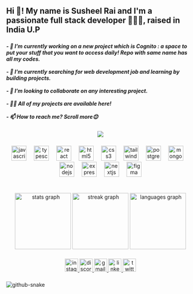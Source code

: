<h2 align="left">Hi 👋! My name is Susheel Rai and I'm a passionate full stack developer 👨🏻‍💻, raised in India U.P</h2>

###

<h5 align="left">- 🔭 I’m currently working on a new project which is Cognito : a space to put your stuff that you want to access daily! Repo with same name has all my codes.<br><br>- 🌱 I’m currently searching for web development job and learning by building projects.<br><br>- 👯 I’m looking to collaborate on any interesting project.<br><br>- 👨‍💻 All of my projects are available here!<br><br>- 📫 How to reach me? Scroll more😊</h6>

###

<div align="center">
  <img src="https://profile-counter.glitch.me/mesusheel01/count.svg?"  />
</div>

###

<div align="center">
  <img src="https://cdn.jsdelivr.net/gh/devicons/devicon/icons/javascript/javascript-original.svg" height="40" alt="javascript logo"  />
  <img width="12" />
  <img src="https://cdn.jsdelivr.net/gh/devicons/devicon/icons/typescript/typescript-original.svg" height="40" alt="typescript logo"  />
  <img width="12" />
  <img src="https://cdn.jsdelivr.net/gh/devicons/devicon/icons/react/react-original.svg" height="40" alt="react logo"  />
  <img width="12" />
  <img src="https://cdn.jsdelivr.net/gh/devicons/devicon/icons/html5/html5-original.svg" height="40" alt="html5 logo"  />
  <img width="12" />
  <img src="https://cdn.jsdelivr.net/gh/devicons/devicon/icons/css3/css3-original.svg" height="40" alt="css3 logo"  />
  <img width="12" />
  <img src="https://cdn.jsdelivr.net/gh/devicons/devicon/icons/tailwindcss/tailwindcss-original-wordmark.svg" height="40" alt="tailwindcss logo"  />
  <img width="12" />
  <img src="https://cdn.jsdelivr.net/gh/devicons/devicon/icons/postgresql/postgresql-original.svg" height="40" alt="postgresql logo"  />
  <img width="12" />
  <img src="https://cdn.simpleicons.org/mongodb/47A248" height="40" alt="mongodb logo"  />
  <img width="12" />
  <img src="https://cdn.jsdelivr.net/gh/devicons/devicon/icons/nodejs/nodejs-original.svg" height="40" alt="nodejs logo"  />
  <img width="12" />
  <img src="https://cdn.jsdelivr.net/gh/devicons/devicon/icons/express/express-original.svg" height="40" alt="express logo"  />
  <img width="12" />
  <img src="https://cdn.jsdelivr.net/gh/devicons/devicon/icons/nextjs/nextjs-original.svg" height="40" alt="nextjs logo"  />
  <img width="12" />
  <img src="https://cdn.jsdelivr.net/gh/devicons/devicon/icons/figma/figma-original.svg" height="40" alt="figma logo"  />
</div>

###

<br clear="both">

<div align="center">
  <img src="https://github-readme-stats.vercel.app/api?username=mesusheel01&hide_title=true&hide_rank=false&show_icons=true&include_all_commits=false&count_private=false&disable_animations=false&theme=tokyonight&locale=en&hide_border=true" height="150" alt="stats graph"  />
  <img src="https://streak-stats.demolab.com?user=mesusheel01&locale=en&mode=daily&theme=tokyonight&hide_border=true&border_radius=5" height="150" alt="streak graph"  />
  <img src="https://github-readme-stats.vercel.app/api/top-langs?username=mesusheel01&locale=en&hide_title=true&layout=compact&card_width=320&langs_count=6&theme=tokyonight&hide_border=true" height="150" alt="languages graph"  />
</div>

###

<div align="center">
  <a href="https://instagram.com/me.susheel_01" target="_blank">
    <img src="https://img.shields.io/static/v1?message=Instagram&logo=instagram&label=&color=E4405F&logoColor=white&labelColor=&style=for-the-badge" height="35" alt="instagram logo"  />
  </a>
  <a href="SushDevLife" target="_blank">
    <img src="https://img.shields.io/static/v1?message=Discord&logo=discord&label=&color=7289DA&logoColor=white&labelColor=&style=for-the-badge" height="35" alt="discord logo"  />
  </a>
  <a href="me.susheelrai@gmail.com" target="_blank">
    <img src="https://img.shields.io/static/v1?message=Gmail&logo=gmail&label=&color=orange&logoColor=white&labelColor=&style=for-the-badge" height="35" alt="gmail logo"  />
  </a>
  <a href="linkedin.com/in/susheel-rai-3b7a51227" target="_blank">
    <img src="https://img.shields.io/static/v1?message=LinkedIn&logo=linkedin&label=&color=teal&logoColor=white&labelColor=&style=for-the-badge" height="35" alt="linkedin logo"  />
  </a>
  <a href="https://x.com/SusheelRai58945" target="_blank">
    <img src="https://img.shields.io/static/v1?message=X&logo=twitter&label=&color=black&logoColor=black&labelColor=black&style=for-the-badge" height="35" alt="twitter logo"  />
  </a>
</div>

###
<picture>
  <source media="(prefers-color-scheme: dark)" srcset="https://raw.githubusercontent.com/mesusheel01/mesusheel01/output/github-snake-dark.svg" />
  <source media="(prefers-color-scheme: light)" srcset="https://raw.githubusercontent.com/mesusheel01/mesusheel01/output/github-snake.svg" />
  <img alt="github-snake" src="https://raw.githubusercontent.com/tobiasmeyhoefer/tobiasmeyhoefer/output/github-snake.svg" />
</picture>
